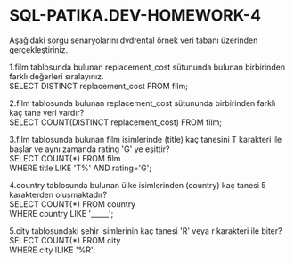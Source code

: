 # SQL-PATIKA.DEV-HOMEWORK-4  

Aşağıdaki sorgu senaryolarını dvdrental örnek veri tabanı üzerinden gerçekleştiriniz.  

1.film tablosunda bulunan replacement_cost sütununda bulunan birbirinden farklı değerleri sıralayınız.  
SELECT DISTINCT replacement_cost FROM film;


2.film tablosunda bulunan replacement_cost sütununda birbirinden farklı kaç tane veri vardır?  
SELECT COUNT(DISTINCT replacement_cost) FROM film;  


3.film tablosunda bulunan film isimlerinde (title) kaç tanesini T karakteri ile başlar ve aynı zamanda rating 'G' ye eşittir?  
SELECT COUNT(*) FROM film  
WHERE title LIKE 'T%' AND rating='G';  


4.country tablosunda bulunan ülke isimlerinden (country) kaç tanesi 5 karakterden oluşmaktadır?  
SELECT COUNT(*) FROM country  
WHERE country LIKE '_____';    


5.city tablosundaki şehir isimlerinin kaç tanesi 'R' veya r karakteri ile biter?  
SELECT COUNT(*) FROM city  
WHERE city ILIKE '%R';  
